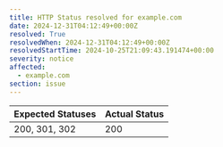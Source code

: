 ```yaml
---
title: HTTP Status resolved for example.com
date: 2024-12-31T04:12:49+00:00Z
resolved: True
resolvedWhen: 2024-12-31T04:12:49+00:00Z
resolvedStartTime: 2024-10-25T21:09:43.191474+00:00
severity: notice
affected:
  - example.com
section: issue
---
```


| Expected Statuses | Actual Status  |
|-------------------|----------------|
| 200, 301, 302 | 200 |
